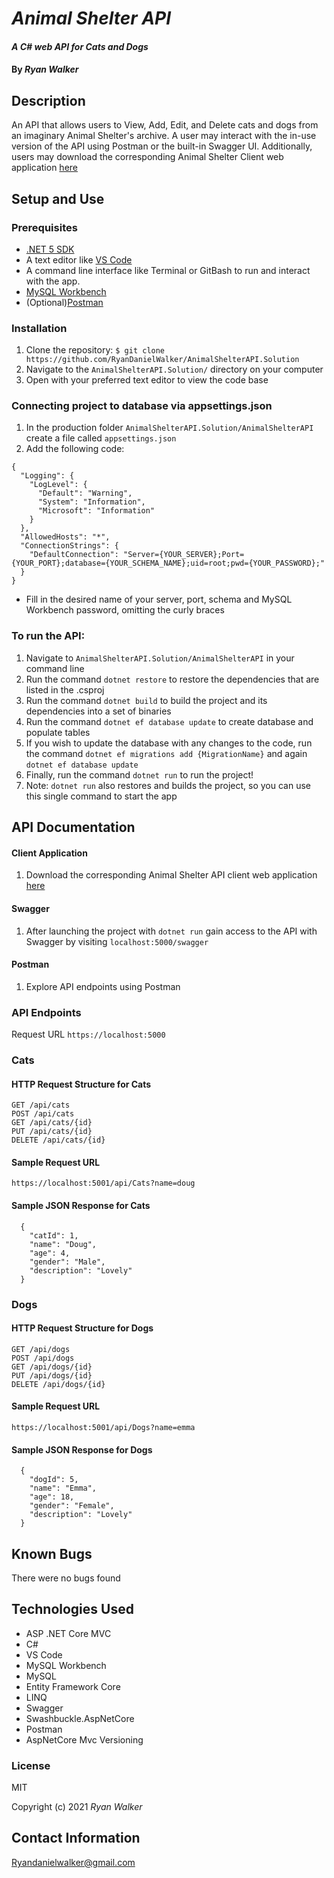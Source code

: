 # _Animal Shelter API_

#### _A C# web API for Cats and Dogs_

#### By _Ryan Walker_

## Description
An API that allows users to View, Add, Edit, and Delete cats and dogs from an imaginary Animal Shelter's archive. A user may interact with the in-use version of the API using Postman or the built-in Swagger UI. Additionally, users may download the corresponding Animal Shelter Client web application [here](https://github.com/RyanDanielWalker/AnimalShelterClient.Solution)

## Setup and Use

### Prerequisites
* [.NET 5 SDK](https://dotnet.microsoft.com/download/dotnet/5.0)
* A text editor like [VS Code](https://code.visualstudio.com/)
* A command line interface like Terminal or GitBash to run and interact with the app.
* [MySQL Workbench](https://www.mysql.com/products/workbench/)
* (Optional)[Postman](https://www.postman.com/downloads/)

### Installation
1. Clone the repository: `$ git clone https://github.com/RyanDanielWalker/AnimalShelterAPI.Solution`
2. Navigate to the `AnimalShelterAPI.Solution/` directory on your computer
3. Open with your preferred text editor to view the code base

### Connecting project to database via appsettings.json
1. In the production folder `AnimalShelterAPI.Solution/AnimalShelterAPI` create a file called `appsettings.json`
2. Add the following code:

```
{
  "Logging": {
    "LogLevel": {
      "Default": "Warning",
      "System": "Information",
      "Microsoft": "Information"
    }
  },
  "AllowedHosts": "*",
  "ConnectionStrings": {
    "DefaultConnection": "Server={YOUR_SERVER};Port={YOUR_PORT};database={YOUR_SCHEMA_NAME};uid=root;pwd={YOUR_PASSWORD};"
  }
}
```

   * Fill in the desired name of your server, port, schema and MySQL Workbench password, omitting the curly braces

### To run the API:
1. Navigate to `AnimalShelterAPI.Solution/AnimalShelterAPI` in your command line
2. Run the command `dotnet restore` to restore the dependencies that are listed in the .csproj
3. Run the command `dotnet build` to build the project and its dependencies into a set of binaries
4. Run the command `dotnet ef database update` to create database and populate tables
5. If you wish to update the database with any changes to the code, run the command `dotnet ef migrations add {MigrationName}` and  again `dotnet ef database update`
6. Finally, run the command `dotnet run` to run the project!
7. Note: `dotnet run` also restores and builds the project, so you can use this single command to start the app

## API Documentation
#### Client Application
1. Download the corresponding Animal Shelter API client web application [here](https://github.com/RyanDanielWalker/AnimalShelterClient.Solution)
#### Swagger
1. After launching the project with `dotnet run` gain access to the API with Swagger by visiting `localhost:5000/swagger`
#### Postman
1. Explore API endpoints using Postman
### API Endpoints
Request URL `https://localhost:5000`
### Cats
#### HTTP Request Structure for Cats
```
GET /api/cats
POST /api/cats
GET /api/cats/{id}
PUT /api/cats/{id}
DELETE /api/cats/{id}
```
#### Sample Request URL
```
https://localhost:5001/api/Cats?name=doug
```
#### Sample JSON Response for Cats
```
  { 
    "catId": 1,
    "name": "Doug",
    "age": 4,
    "gender": "Male",
    "description": "Lovely"
  }
```
### Dogs
#### HTTP Request Structure for Dogs
```
GET /api/dogs
POST /api/dogs
GET /api/dogs/{id}
PUT /api/dogs/{id}
DELETE /api/dogs/{id}
```
#### Sample Request URL
```
https://localhost:5001/api/Dogs?name=emma
```
#### Sample JSON Response for Dogs
```
  {
    "dogId": 5,
    "name": "Emma",
    "age": 18,
    "gender": "Female",
    "description": "Lovely"
  }
```
## Known Bugs
There were no bugs found

## Technologies Used
* ASP .NET Core MVC
* C#
* VS Code
* MySQL Workbench
* MySQL
* Entity Framework Core
* LINQ
* Swagger
* Swashbuckle.AspNetCore 
* Postman
* AspNetCore Mvc Versioning

### License

MIT

Copyright (c) 2021 _Ryan Walker_

## Contact Information
[Ryandanielwalker@gmail.com](mailto:ryandanielwalker@gmail.com)















